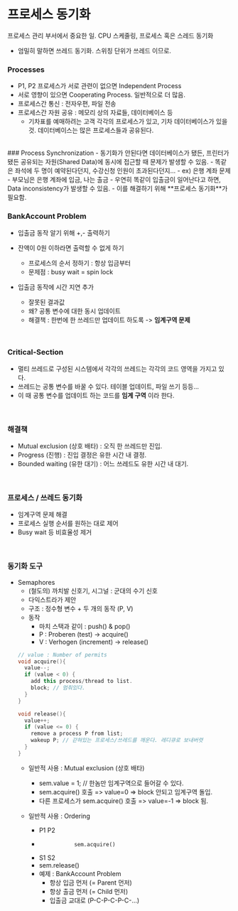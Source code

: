 # 프로세스 동기화

프로세스 관리 부서에서 중요한 일. CPU 스케줄링, 프로세스 혹은 스레드 동기화

- 엄밀히 말하면 쓰레드 동기화. 스위칭 단위가 쓰레드 이므로.

### Processes

- P1, P2 프로세스가 서로 관련이 없으면 Independent Process
- 서로 영향이 있으면 Cooperating Process. 일반적으로 더 많음.
- 프로세스간 통신 : 전자우편, 파일 전송
- 프로세스간 자원 공유 : 메모리 상의 자료들, 데이터베이스 등
  - 기차표를 예매하려는 고객 각각의 프로세스가 있고, 기차 데이터베이스가 있을 것. 데이터베이스는 많은 프로세스들과 공유된다.

<br>
### Process Synchronization
- 동기화가 안된다면 데이터베이스가 됐든, 프린터가 됐든 공유되는 자원(Shared Data)에 동시에 접근할 때 문제가 발생할 수 있음.
- 똑같은 좌석에 두 명이 예약된다던지, 수강신청 인원이 초과된다던지...
- ex) 은행 계좌 문제
  - 부모님은 은행 계좌에 입금, 나는 출금
  - 우연히 똑같이 입출금이 일어난다고 하면, Data inconsistency가 발생할 수 있음.
  - 이를 해결하기 위해 **프로세스 동기화**가 필요함.
<br>

### BankAccount Problem
- 입출금 동작 알기 위해 +,- 출력하기
- 잔액이 0원 이하라면 출력할 수 없게 하기
  - 프로세스의 순서 정하기 : 항상 입금부터
  - 문제점 : busy wait = spin lock
  
- 입출금 동작에 시간 지연 추가
  - 잘못된 결과값
  - 왜? 공통 변수에 대한 동시 업데이트
  - 해결책 : 한번에 한 쓰레드만 업데이트 하도록 -> **임계구역 문제**
<br>

### Critical-Section
- 멀티 쓰레드로 구성된 시스템에서 각각의 쓰레드는 각각의 코드 영역을 가지고 있다.
- 쓰레드는 공통 변수를 바꿀 수 있다. 테이블 업데이트, 파일 쓰기 등등...
- 이 때 공통 변수를 업데이트 하는 코드를 **임계 구역** 이라 한다.
<br>

### 해결책
- Mutual exclusion (상호 배타) : 오직 한 쓰레드만 진입.
- Progress (진행) : 진입 결정은 유한 시간 내 결정.
- Bounded waiting (유한 대기) : 어느 쓰레드도 유한 시간 내 대기.
<br>

### 프로세스 / 쓰레드 동기화
- 임계구역 문제 해결
- 프로세스 실행 순서를 원하는 대로 제어
- Busy wait 등 비효율성 제거
<br>

### 동기화 도구
- Semaphores
  - (철도의) 까치발 신호기, 시그널 : 군대의 수기 신호
  - 다익스트라가 제안
  - 구조 : 정수형 변수 + 두 개의 동작 (P, V)
  - 동작
     - 마치 스택과 같이 : push() & pop()
     - P : Proberen (test) -> acquire()
     - V : Verhogen (increment) -> release()
  ```C++
  // value : Number of permits
  void acquire(){
    value--;
    if (value < 0) {
      add this process/thread to list.
      block; // 멈춰있다.
    }
  }
  
  void release(){
    value++;
    if (value <= 0) {
      remove a process P from list;
      wakeup P; // 갇혀있는 프로세스/쓰레드를 깨운다. 레디큐로 보내버렷
    }
  }
  ```
  - 일반적 사용 : Mutual exclusion (상호 배타)
    - sem.value = 1; // 한놈만 임계구역으로 들어갈 수 있다.
    - sem.acquire() 호출 => value=0 => block 안되고 임계구역 돌입.
    - 다른 프로세스가 sem.acquire() 호출 => value=-1 => block 됨.

  - 일반적 사용 : Ordering
    - P1             P2
    -                sem.acquire()
    - S1             S2
    - sem.release()
    - 예제 : BankAccount Problem
      - 항상 입금 먼저 (= Parent 먼저)
      - 항상 출금 먼저 (= Child 먼저)
      - 입출금 교대로 (P-C-P-C-P-C-...)
